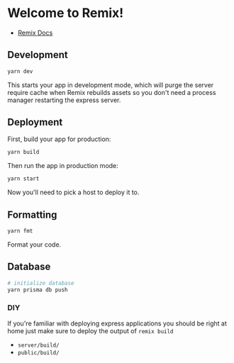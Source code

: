# Welcome to Remix!

- [Remix Docs](https://remix.run/docs)

## Development

```sh
yarn dev
```

This starts your app in development mode, which will purge the server require cache when Remix rebuilds assets so you don't need a process manager restarting the express server.

## Deployment

First, build your app for production:

```sh
yarn build
```

Then run the app in production mode:

```sh
yarn start
```

Now you'll need to pick a host to deploy it to.

## Formatting

```sh
yarn fmt
```

Format your code.

## Database

```sh
# initialize database
yarn prisma db push
```

### DIY

If you're familiar with deploying express applications you should be right at home just make sure to deploy the output of `remix build`

- `server/build/`
- `public/build/`
